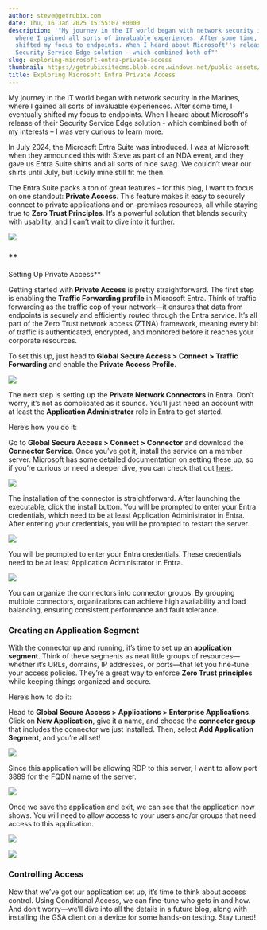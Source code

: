 ```yaml
---
author: steve@getrubix.com
date: Thu, 16 Jan 2025 15:55:07 +0000
description: '"My journey in the IT world began with network security in the Marines,
  where I gained all sorts of invaluable experiences. After some time, I eventually
  shifted my focus to endpoints. When I heard about Microsoft''s release of their
  Security Service Edge solution - which combined both of"'
slug: exploring-microsoft-entra-private-access
thumbnail: https://getrubixsitecms.blob.core.windows.net/public-assets/content/v1/thumbnails/exploring-microsoft-entra-private-access_thumbnail.jpg
title: Exploring Microsoft Entra Private Access
---
```


My journey in the IT world began with network security in the Marines, where I gained all sorts of invaluable experiences. After some time, I eventually shifted my focus to endpoints. When I heard about Microsoft's release of their Security Service Edge solution - which combined both of my interests – I was very curious to learn more.

In July 2024, the Microsoft Entra Suite was introduced. I was at Microsoft when they announced this with Steve as part of an NDA event, and they gave us Entra Suite shirts and all sorts of nice swag. We couldn’t wear our shirts until July, but luckily mine still fit me then.

The Entra Suite packs a ton of great features - for this blog, I want to focus on one standout: **Private Access**. This feature makes it easy to securely connect to private applications and on-premises resources, all while staying true to **Zero Trust Principles**. It’s a powerful solution that blends security with usability, and I can’t wait to dive into it further.

![](https://getrubixsitecms.blob.core.windows.net/public-assets/content/v1/5dd365a31aa1fd743bc30b8e/7a6625d9-0c94-4db4-8a5a-39378262a375/dgblog.png)

### **  
Setting Up Private Access**

Getting started with **Private Access** is pretty straightforward. The first step is enabling the **Traffic Forwarding profile** in Microsoft Entra. Think of traffic forwarding as the traffic cop of your network—it ensures that data from endpoints is securely and efficiently routed through the Entra service. It’s all part of the Zero Trust network access (ZTNA) framework, meaning every bit of traffic is authenticated, encrypted, and monitored before it reaches your corporate resources.

To set this up, just head to **Global Secure Access > Connect > Traffic Forwarding** and enable the **Private Access Profile**.

![](https://getrubixsitecms.blob.core.windows.net/public-assets/content/v1/5dd365a31aa1fd743bc30b8e/3ba42ace-7ad0-4646-b9a0-12efc444e3cb/dgblog2.png)

The next step is setting up the **Private Network Connectors** in Entra. Don’t worry, it’s not as complicated as it sounds. You’ll just need an account with at least the **Application Administrator** role in Entra to get started.

Here’s how you do it:  
  
Go to **Global Secure Access > Connect > Connector** and download the **Connector Service**. Once you’ve got it, install the service on a member server. Microsoft has some detailed documentation on setting these up, so if you’re curious or need a deeper dive, you can check that out [here](https://learn.microsoft.com/en-us/entra/global-secure-access/how-to-configure-connectors).

![](https://getrubixsitecms.blob.core.windows.net/public-assets/content/v1/5dd365a31aa1fd743bc30b8e/ae626378-7d0f-4615-a013-a7e1532cc5bd/dgblog3.png)

The installation of the connector is straightforward. After launching the executable, click the install button. You will be prompted to enter your Entra credentials, which need to be at least Application Administrator in Entra. After entering your credentials, you will be prompted to restart the server.

![](https://getrubixsitecms.blob.core.windows.net/public-assets/content/v1/5dd365a31aa1fd743bc30b8e/260c0dbe-7b76-4611-8133-bb1ec384aa07/dgblog4.png)

You will be prompted to enter your Entra credentials. These credentials need to be at least Application Administrator in Entra.

![](https://getrubixsitecms.blob.core.windows.net/public-assets/content/v1/5dd365a31aa1fd743bc30b8e/8e29dfe4-e86b-4d71-b41b-4f4dac11bc65/dgblog5.png)

You can organize the connectors into connector groups. By grouping multiple connectors, organizations can achieve high availability and load balancing, ensuring consistent performance and fault tolerance.

### **Creating an Application Segment**

With the connector up and running, it’s time to set up an **application segment**. Think of these segments as neat little groups of resources—whether it’s URLs, domains, IP addresses, or ports—that let you fine-tune your access policies. They’re a great way to enforce **Zero Trust principles** while keeping things organized and secure.

Here’s how to do it:

Head to **Global Secure Access > Applications > Enterprise Applications**. Click on **New Application**, give it a name, and choose the **connector group** that includes the connector we just installed. Then, select **Add Application Segment**, and you’re all set!

![](https://getrubixsitecms.blob.core.windows.net/public-assets/content/v1/5dd365a31aa1fd743bc30b8e/ac098c67-aba9-4364-8147-588fa354892a/dgblog6.png)

Since this application will be allowing RDP to this server, I want to allow port 3889 for the FQDN name of the server.

![](https://getrubixsitecms.blob.core.windows.net/public-assets/content/v1/5dd365a31aa1fd743bc30b8e/649a096a-76c5-438d-9ed8-e89d8e9f9b90/dgblog7.png)

Once we save the application and exit, we can see that the application now shows. You will need to allow access to your users and/or groups that need access to this application.

![](https://getrubixsitecms.blob.core.windows.net/public-assets/content/v1/5dd365a31aa1fd743bc30b8e/edd9ebab-c31f-4173-b71d-f59e9e6abace/dgblog8.png)

![](https://getrubixsitecms.blob.core.windows.net/public-assets/content/v1/5dd365a31aa1fd743bc30b8e/e01b3caf-ae75-44fe-900e-eeb2a75200bc/dgblog9.png)

### **Controlling Access**

Now that we’ve got our application set up, it’s time to think about access control. Using Conditional Access, we can fine-tune who gets in and how. And don’t worry—we’ll dive into all the details in a future blog, along with installing the GSA client on a device for some hands-on testing. Stay tuned!